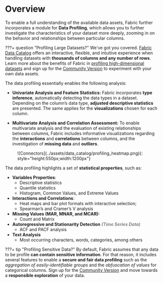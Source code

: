 # Overview

To enable a full understanding of the available data assets, Fabric further incorporates a module for **Data Profiling**, which allows you to further investigate the characteristics of your dataset more deeply, zooming in on the behavior and relationships between particular columns.

???+ question "Profiling Large Datasets?"
	We've got you covered. [Fabric Data Catalog](https://ydata.ai/products/data_catalog) offers an interactive, flexible, and intuitive experience when handling datasets with **thousands of columns and any number of rows**. Learn more about the benefits of Fabric in [profiling high-dimensional datasets](https://ydata.ai/resources/understanding-large-multivariate-data-with-data-profiling) and sign up for the [Community Version](https://ydata.ai/ydata-fabric-free-trial) to experiment with your own data assets.

The data profiling essentially enables the following analysis:

- **Univariate Analysis and Feature Statistics:** Fabric incorporates **type inference**, automatically detecting the data types in a dataset. Depending on the column’s data type, **adjusted descriptive statistics** are presented. The same applies for the **visualizations** chosen for each column.

- **Multivariate Analysis and Correlation Assessment:** To enable multivariate analysis and the evaluation of existing relationships between columns, Fabric includes informative visualizations regarding the **interactions** and **correlations** between columns, and the investigation of **missing data** and **outliers**.

<figure markdown>
![Connectors](../assets/data_catalog/profiling_heatmap.png){: style="height:550px;width:1200px"}
</figure>


The data profiling highlights a set of **statistical properties**, such as:

- **Variables Properties**:
	- Descriptive statistics
	- Quantile statistics
	- Histogram, Common Values, and Extreme Values
- **Interactions and Correlations**:
	- Heat maps and bar plot formats with interactive selection;
	- Spearman’s and Cramer’s V analysis
- **Missing Values (MAR, MNAR, and MCAR):**
	- Count and Matrix
- **Autoregressive and Stationarity Detection** <span style="color:grey">***(Time Series Data)***</span>
	- ACF and PACF analysis
- **Text Analysis**
	- Most occurring characters, words, categories, among others

???+ tip "Profiling Sensitive Data?"
	By default, Fabric assumes that any data to be profile **can contain sensitive information**. For that reason, it includes several features to enable a **secure and fair data profiling** such as the *aggregation of easily-identifiable groups* and the *obfuscation of values* for categorical columns. Sign up for the [Community Version](https://ydata.ai/ydata-fabric-free-trial) and move towards a **responsible exploration** of your data.
